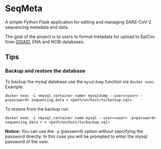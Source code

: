 # SeqMeta

A simple Python Flask application for editing and managing SARS-CoV-2 sequencing metadata and data.

The goal of the project is to users to format metadata for upload to EpiCov from [GISAID](https://www.gisaid.org/), ENA and NCBI databases.





## Tips


### Backup and restore the database

To backup the mysql database use the `mysqldump` function via `docker exec`.
Example: 

`docker exec -i <mysql_container_name> mysqldump --user=<user> -p<password> sequencing_data > <path/on/host/to/backup.sql>`


To restore from the backup run:

`docker exec -i <mysql_container_name mysql --user=<user> -p<password> sequencing_data > < <path/on/host/to/backup.sql>` 

**Notice:** You can use the `-p` (password) option without sepcifying the password directly. In this case you will be prompted to enter the mysql password of the user.
